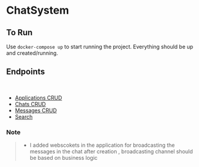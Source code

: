 # ChatSystem
## To Run
Use ` docker-compose up ` to start running the project. Everything should be up and created/running.

## Endpoints
</br>

- [Applications CRUD](docs/application_endpoints.md)
- [Chats CRUD](docs/chat_endpoints.md)
- [Messages CRUD](docs/message_endpoints.md)
- [Search ](docs/search_endpoints.md)


### Note
> - I added webscokets in the application for broadcasting the messages in the chat after creation , broadcasting channel should be based on business logic
